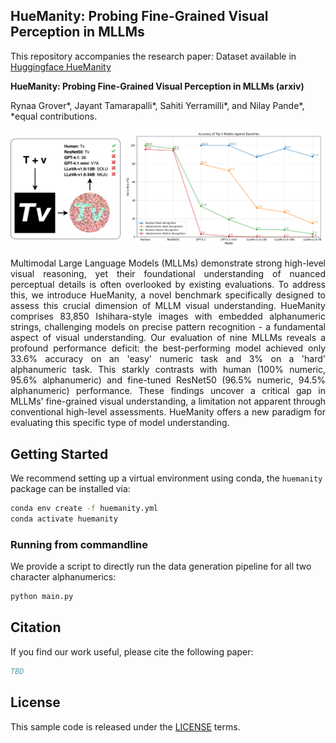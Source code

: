 ## HueManity: Probing Fine-Grained Visual Perception in MLLMs

This repository accompanies the research paper:
Dataset available in [Huggingface HueManity](https://huggingface.co/datasets/Jayant-Sravan/HueManity)

**HueManity: Probing Fine-Grained Visual Perception in MLLMs (arxiv)**

Rynaa Grover*, Jayant Tamarapalli*, Sahiti Yerramilli*, and Nilay Pande*, *equal contributions.

![](assets/huemanity-teaser.png)

<p align="justify">
Multimodal Large Language Models (MLLMs) demonstrate strong high-level visual reasoning, yet their foundational understanding of nuanced perceptual details is often overlooked by existing evaluations. To address this, we introduce HueManity, a novel benchmark specifically designed to assess this crucial dimension of MLLM visual understanding. HueManity comprises 83,850 Ishihara-style images with embedded alphanumeric strings, challenging models on precise pattern recognition - a fundamental aspect of visual understanding. Our evaluation of nine MLLMs reveals a profound performance deficit: the best-performing model achieved only 33.6% accuracy on an 'easy' numeric task and 3% on a 'hard' alphanumeric task. This starkly contrasts with human (100% numeric, 95.6% alphanumeric) and fine-tuned ResNet50 (96.5% numeric, 94.5% alphanumeric) performance. These findings uncover a critical gap in MLLMs' fine-grained visual understanding, a limitation not apparent through conventional high-level assessments. HueManity offers a new paradigm for evaluating this specific type of model understanding.
</p>

## Getting Started

We recommend setting up a virtual environment using conda, the `huemanity` package can be installed via:

```bash
conda env create -f huemanity.yml
conda activate huemanity
```

### Running from commandline

We provide a script to directly run the data generation pipeline for all two character alphanumerics:
```bash
python main.py
```

## Citation

If you find our work useful, please cite the following paper:

```bibtex
TBD
```

## License
This sample code is released under the [LICENSE](LICENSE) terms.
